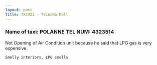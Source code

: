 ```yaml
---
layout: post
title: TXC422 - Trinoma Mall
---
```


### Name of taxi: POLANNE TEL NUM: 4323514

Not Opening of Air Condition unit because he said that LPG gas is very expensive.

```Smelly interiors, LPG smells```

